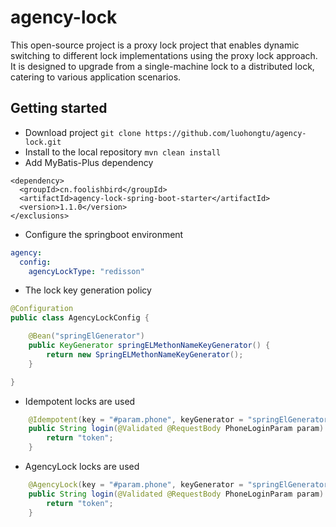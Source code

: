# agency-lock

This open-source project is a proxy lock project that enables dynamic switching to different lock implementations using
the proxy lock approach. It is designed to upgrade from a single-machine lock to a distributed lock, catering to various
application scenarios.

## Getting started

- Download project
  `git clone https://github.com/luohongtu/agency-lock.git`
- Install to the local repository
  `mvn clean install`
- Add MyBatis-Plus dependency

```pom
<dependency>
  <groupId>cn.foolishbird</groupId>
  <artifactId>agency-lock-spring-boot-starter</artifactId>
  <version>1.1.0</version>
</exclusions>

```
- Configure the springboot environment
```yml
agency:
  config:
    agencyLockType: "redisson"
```
- The lock key generation policy
```java
@Configuration
public class AgencyLockConfig {

    @Bean("springElGenerator")
    public KeyGenerator springELMethonNameKeyGenerator() {
        return new SpringELMethonNameKeyGenerator();
    }

}
```
- Idempotent locks are used
```java
    @Idempotent(key = "#param.phone", keyGenerator = "springElGenerator", leaseTime = 6)
    public String login(@Validated @RequestBody PhoneLoginParam param) {
        return "token";
    }
```

- AgencyLock locks are used
```java
    @AgencyLock(key = "#param.phone", keyGenerator = "springElGenerator", leaseTime = 6)
    public String login(@Validated @RequestBody PhoneLoginParam param) {
        return "token";
    }
```
